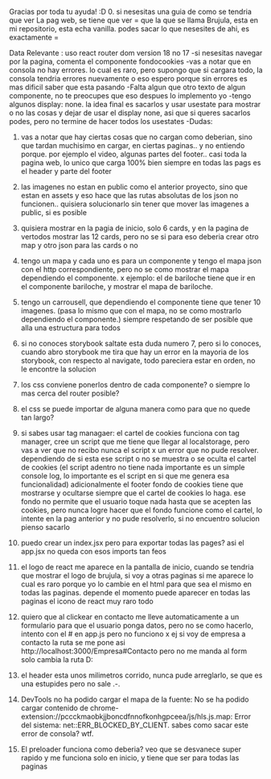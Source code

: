 Gracias por toda tu ayuda! :D 0. si nesesitas una guia de como se tendria que ver La pag web, se tiene que ver = que la que se llama Brujula, esta en mi repositorio, esta echa vanilla. podes sacar lo que nesesites de ahi, es exactamente =

Data Relevante : uso react router dom version 18 no 17
-si nesesitas navegar por la pagina, comenta el componente fondocookies
-vas a notar que en consola no hay errores. lo cual es raro, pero supongo que si cargara todo, la consola tendria errores nuevamente o eso espero porque sin errores es mas dificil saber que esta pasando
-Falta algun que otro texto de algun componente, no te preocupes que eso despues lo implemento yo
-tengo algunos display: none. la idea final es sacarlos y usar usestate para mostrar o no las cosas y dejar de usar el display none, asi que si queres sacarlos podes, pero no termine de hacer
todos los usestates
-Dudas:

1. vas a notar que hay ciertas cosas que no cargan como deberian,
   sino que tardan muchisimo en cargar, en ciertas paginas.. y no entiendo porque. por ejemplo el video, algunas partes del footer.. casi toda la pagina web, lo unico que carga 100% bien siempre en todas las pags es el header y parte del footer

2. las imagenes no estan en public como el anterior proyecto, sino que estan en assets y eso hace que las rutas absolutas de los json no funcionen.. quisiera solucionarlo sin tener que mover las imagenes a public, si es posible

3. quisiera mostrar en la pagia de inicio, solo 6 cards, y en la pagina de vertodos mostrar las 12 cards, pero no se si para eso deberia crear otro map y otro json para las cards o no

4. tengo un mapa y cada uno es para un componente y tengo el mapa json con el http correspondiente, pero no se como mostrar el mapa dependiendo el componente. x ejemplo: el de bariloche tiene que ir en el componente bariloche, y mostrar el mapa de bariloche.

5. tengo un carrousell, que dependiendo el componente tiene que tener 10 imagenes. (pasa lo mismo que con el mapa, no se como mostrarlo dependiendo el componente.) siempre respetando de ser posible que alla una estructura para todos

6. si no conoces storybook saltate esta duda numero 7, pero si lo conoces, cuando abro storybook me tira que hay un error en la mayoria de los storybook, con respecto al navigate, todo pareciera estar en orden, no le encontre la solucion

7. los css conviene ponerlos dentro de cada componente? o siempre lo mas cerca del router posible?

8. el css se puede importar de alguna manera como para que no quede tan largo?

9. si sabes usar tag managaer: el cartel de cookies funciona con tag manager, cree un script que me tiene que llegar al localstorage, pero vas a ver que no recibo nunca el script x un error que no pude resolver. dependiendo de si esta ese script o no se muestra o se oculta el cartel de cookies (el script adentro no tiene nada importante es un simple console log, lo importante es el script en si que me genera esa funcionalidad) adicionalmente el footer fondo de cookies tiene que mostrarse y ocultarse siempre que el cartel de cookies lo haga. ese fondo no permite que el usuario toque nada hasta que se acepten las cookies, pero nunca logre hacer que el fondo funcione como el cartel, lo intente en la pag anterior y no pude resolverlo, si no encuentro solucion pienso sacarlo

10. puedo crear un index.jsx pero para exportar todas las pages? asi el app.jsx no queda con esos imports tan feos

11. el logo de react me aparece en la pantalla de inicio, cuando se tendria que mostrar el logo de brujula, si voy a otras paginas si me aparece lo cual es raro porque yo lo cambie en el html para que sea el mismo en todas las paginas. depende el momento puede aparecer en todas las paginas el icono de react muy raro todo

12. quiero que al clickear en contacto me lleve automaticamente a un formulario para que el usuario ponga datos, pero no se como hacerlo, intento con el # en app.js pero no funciono x ej si voy de empresa a contacto la ruta se me pone asi http://localhost:3000/Empresa#Contacto pero no me manda al form solo cambia la ruta D:

13. el header esta unos milimetros corrido, nunca pude arreglarlo, se que es una estupides pero no sale .-.

14. DevTools no ha podido cargar el mapa de la fuente: No se ha podido cargar contenido de chrome-extension://pccckmaobkjjboncdfnnofkonhgpceea/js/hls.js.map: Error del sistema: net::ERR_BLOCKED_BY_CLIENT. sabes como sacar este error de consola? wtf.

15. El preloader funciona como deberia? veo que se desvanece super rapido y me funciona solo en inicio, y tiene que ser para todas las paginas

